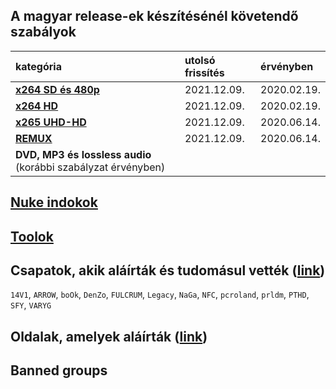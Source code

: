 ## A magyar release-ek készítésénél követendő szabályok
| kategória                                                     | utolsó frissítés | érvényben         |
| :-                                                            | :-               | :-                |
| [**x264 SD és 480p**](series-and-movies-x264-sd-and-480p.md)  | 2021.12.09.      | 2020.02.19.       |
| [**x264 HD**](series-and-movies-x264-hd.md)                   | 2021.12.09.      | 2020.02.19.       |
| [**x265 UHD-HD**](series-and-movies-x265-hd-uhd.md)           | 2021.12.09.      | 2020.06.14.       |
| [**REMUX**](series-and-movies-remux.md)                       | 2021.12.09.      | 2020.06.14.       |
| **DVD, MP3 és lossless audio** (korábbi szabályzat érvényben) |                  |                   |

## [Nuke indokok](nuke-reasons.md)

## [Toolok](files/tools.md)

## Csapatok, akik aláírták és tudomásul vették ([link](https://github.com/encoding-hun/rules-and-standards/issues/14))
`14V1`, `ARROW`, `boOk`, `DenZo`, `FULCRUM`, `Legacy`, `NaGa`, `NFC`, `pcroland`, `prldm`, `PTHD`, `SFY`, `VARYG`

## Oldalak, amelyek aláírták ([link](https://github.com/encoding-hun/rules-and-standards/issues/18))

## Banned groups
